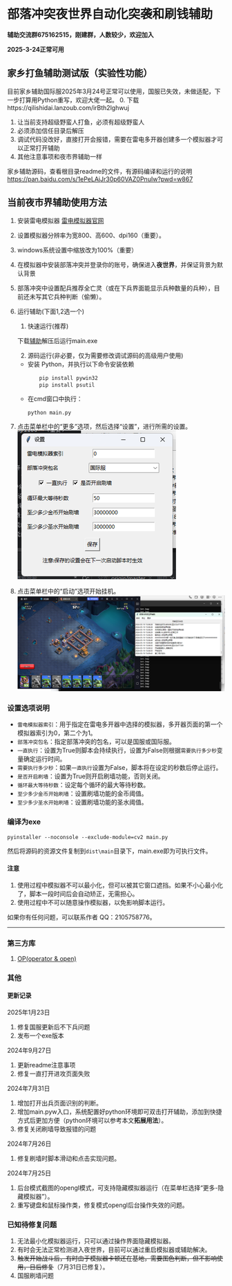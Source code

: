 # 部落冲突夜世界自动化突袭和刷钱辅助
**辅助交流群675162515，刚建群，人数较少，欢迎加入**

**2025-3-24正常可用**
  
## 家乡打鱼辅助测试版（实验性功能）
目前家乡辅助国际服2025年3月24号正常可以使用，国服已失效，未做适配，下一步打算用Python重写，欢迎大佬一起。
0. 下载https://qilishidai.lanzoub.com/irBth2lghwuj
1. 让当前支持超级野蛮人打鱼，必须有超级野蛮人
2. 必须添加信任目录后解压
3. 调试代码没改好，直接打开会报错，需要在雷电多开器创建多一个模拟器才可以正常打开辅助
4. 其他注意事项和夜市界辅助一样

家乡辅助源码，查看根目录readme的文件，有源码编译和运行的说明
https://pan.baidu.com/s/1ePeLAjJr30p60VAZ0PnuIw?pwd=w867

## 当前夜市界辅助使用方法
  

1. 安装雷电模拟器 [雷电模拟器官网](https://www.ldmnq.com/)
2. 设置模拟器分辨率为宽800、高600、dpi160（重要）。
3. windows系统设置中缩放改为100%（重要）
4. 在模拟器中安装部落冲突并登录你的账号，确保进入**夜世界**，并保证背景为默认背景
5. 部落冲突中设置配兵推荐全亡灵（或在下兵界面能显示兵种数量的兵种），目前还未写其它兵种判断（偷懒）。

6. 运行辅助(下面1,2选一个)
   1. 快速运行(推荐)
   
   下载[辅助](https://github.com/qilishidai/ClashOfClansResourceRaid/releases/tag/v2.0.6)解压后运行main.exe

   2. 源码运行(非必要，仅为需要修改调试源码的高级用户使用)

   - 安装 Python，并执行以下命令安装依赖
   ```shell
          pip install pywin32
          pip install psutil
   ```
   - 在cmd窗口中执行：
      ```shell
      python main.py   
      ```


7. 点击菜单栏中的“更多”选项，然后选择“设置”，进行所需的设置。![设置界面](img/设置界面.png)
8. 点击菜单栏中的“启动”选项开始挂机。![运行界面](img/运行界面.png)

### 设置选项说明
- `雷电模拟器索引`：用于指定在雷电多开器中选择的模拟器，多开器页面的第一个模拟器索引为0，第二个为1。
- `部落冲突包名`：指定部落冲突的包名，可以是国服或国际服。
- `一直执行`：设置为True则脚本会持续执行，设置为False则根据`需要执行多少秒`变量确定运行时间。
- `需要执行多少秒`：如果`一直执行`设置为False，脚本将在设定的秒数后停止运行。
- `是否开启刷墙`：设置为True则开启刷墙功能，否则关闭。
- `循环最大等待秒数`：设定每个循环的最大等待秒数。
- `至少多少金币开始刷墙`：设置刷墙功能的金币阈值。
- `至少多少圣水开始刷墙`：设置刷墙功能的圣水阈值。

### 编译为exe
```shell
pyinstaller --noconsole --exclude-module=cv2 main.py
```
然后将源码的资源文件复制到`dist\main`目录下，main.exe即为可执行文件。

#### 注意
1. 使用过程中模拟器不可以最小化，但可以被其它窗口遮挡。如果不小心最小化了，脚本一段时间后会自动矫正，无需担心。
2. 使用过程中不可以随意操作模拟器，以免影响脚本运行。


如果你有任何问题，可以联系作者 QQ：2105758776。

---


### 第三方库
1. [OP(operator & open)](https://github.com/WallBreaker2/op)

### 其他

#### 更新记录
2025年1月23日
1. 修复国服更新后不下兵问题
2. 发布一个exe版本

2024年9月27日
1. 更新readme注意事项
2. 修复一直打开进攻页面失败

2024年7月31日
1. 增加打开出兵页面识别的判断。
2. 增加main.pyw入口，系统配置好python环境即可双击打开辅助，添加到快捷方式后更加方便（python环境可以参考本文**拓展用法**）。
3. 修复关闭刷墙导致报错的问题

2024年7月26日
1. 修复刷墙时脚本滑动和点击实现问题。

2024年7月25日
1. 后台模式截图的opengl模式，可支持隐藏模拟器运行（在菜单栏选择“更多-隐藏模拟器”）。
2. 重写键盘和鼠标操作类，修复模式opengl后台操作失效的问题。

### 已知待修复问题
1. 无法最小化模拟器运行，只可以通过操作界面隐藏模拟器。
2. 有时会无法正常检测进入夜世界，目前可以通过重启模拟器或辅助解决。
3. ~~触发开始战斗后，有时由于模拟器卡顿还在基地，需要图色判断，但不影响使用，日后修复~~（7月31日已修复）。
4. 国服刷墙问题
